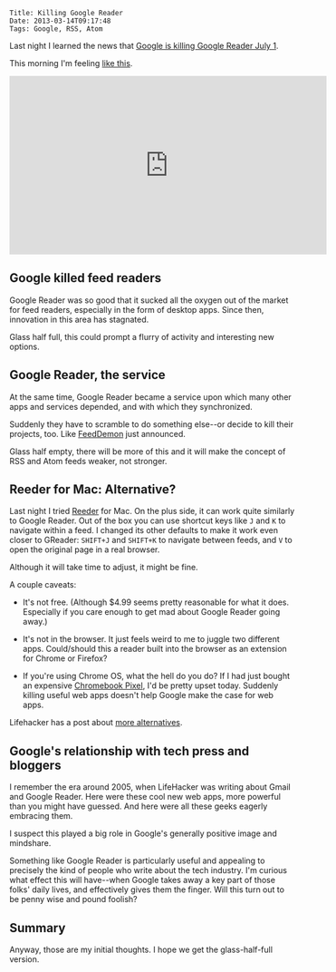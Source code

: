     Title: Killing Google Reader
    Date: 2013-03-14T09:17:48
    Tags: Google, RSS, Atom

Last night I learned the news that
[Google is killing Google Reader July 1][announce].

This morning I'm feeling [like this](https://youtu.be/A25VgNZDQ08).

<iframe width="560" height="315" src="https://www.youtube.com/embed/A25VgNZDQ08" frameborder="0" allowfullscreen></iframe>

<!-- more -->

## Google killed feed readers

Google Reader was so good that it sucked all the oxygen out of the
market for feed readers, especially in the form of desktop apps. Since
then, innovation in this area has stagnated.

Glass half full, this could prompt a flurry of activity and
interesting new options.

## Google Reader, the service

At the same time, Google Reader became a service upon which many other
apps and services depended, and with which they synchronized.

Suddenly they have to scramble to do something else--or decide to kill
their projects, too. Like [FeedDemon][] just announced.

Glass half empty, there will be more of this and it will make the
concept of RSS and Atom feeds weaker, not stronger.

## Reeder for Mac: Alternative?

Last night I tried [Reeder][] for Mac. On the plus side, it can work
quite similarly to Google Reader. Out of the box you can use shortcut
keys like `J` and `K` to navigate within a feed. I changed its other
defaults to make it work even closer to GReader: `SHIFT+J` and
`SHIFT+K` to navigate between feeds, and `V` to open the original page
in a real browser.

Although it will take time to adjust, it might be fine.

A couple caveats:

- It's not free. (Although $4.99 seems pretty reasonable for what it
  does. Especially if you care enough to get mad about Google Reader
  going away.)

- It's not in the browser. It just feels weird to me to juggle two
  different apps. Could/should this a reader built into the browser as
  an extension for Chrome or Firefox?

- If you're using Chrome OS, what the hell do you do?  If I had just
  bought an expensive [Chromebook Pixel][], I'd be pretty upset today.
  Suddenly killing useful web apps doesn't help Google make the case
  for web apps.

Lifehacker has a post about [more alternatives][].

## Google's relationship with tech press and bloggers

I remember the era around 2005, when LifeHacker was writing about
Gmail and Google Reader. Here were these cool new web apps, more
powerful than you might have guessed. And here were all these geeks
eagerly embracing them.

I suspect this played a big role in Google's generally positive image
and mindshare.

Something like Google Reader is particularly useful and appealing to
precisely the kind of people who write about the tech industry. I'm
curious what effect this will have--when Google takes away a key part
of those folks' daily lives, and effectively gives them the
finger. Will this turn out to be penny wise and pound foolish?

## Summary

Anyway, those are my initial thoughts. I hope we get the
glass-half-full version.

[announce]: http://googlereader.blogspot.com/2013/03/powering-down-google-reader.html
[FeedDemon]: http://nick.typepad.com/blog/2013/03/the-end-of-feeddemon.html
[Reeder]: http://reederapp.com/
[Chromebook Pixel]: http://www.google.com/intl/en/chrome/devices/chromebook-pixel/
[more alternatives]: http://lifehacker.com/5990456/google-reader-is-getting-shut-down-here-are-the-best-alternatives
